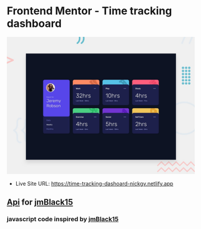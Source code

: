 # Frontend Mentor - Time tracking dashboard

![Design preview for the Time tracking dashboard coding challenge](./design/desktop-preview.jpg)

-   Live Site URL: https://time-tracking-dashoard-nickgv.netlify.app

## [Api](https://raw.githubusercontent.com/jmblack15/Time-tracking-dashboard/main/data.json) for [jmBlack15](https://github.com/jmblack15/Time-tracking-dashboard)

### javascript code inspired by [jmBlack15](https://github.com/jmblack15/Time-tracking-dashboard)
